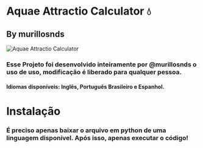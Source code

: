 # Aquae Attractio Calculator 💧
## By murillosnds

![Aquae Attractio Calculator](https://i.imgur.com/OT9SZ1J.png)

### Esse Projeto foi desenvolvido inteiramente por @murillosnds o uso de uso, modificação é liberado para qualquer pessoa.

#### Idiomas disponíveis: Inglês, Português Brasileiro e Espanhol. 

# Instalação
### É preciso apenas baixar o arquivo em python de uma linguagem disponivel. Após isso, apenas executar o código!


